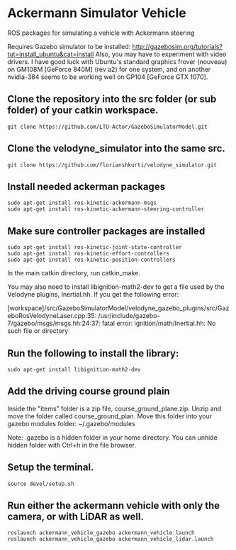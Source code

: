 # Ackermann Simulator Vehicle

ROS packages for simulating a vehicle with Ackermann steering

Requires Gazebo simulator to be installed: http://gazebosim.org/tutorials?tut=install_ubuntu&cat=install
Also, you may have to experiment with video drivers. I have good luck with Ubuntu's standard graphics frover (nouveau) on GM108M [GeForce 840M] (rev a2) for one system, and on another nvidia-384 seems to be working well on GP104 [GeForce GTX 1070]. 

## Clone the repository into the src folder (or sub folder) of your catkin workspace.

```git clone https://github.com/LTU-Actor/GazeboSimulatorModel.git```

## Clone the velodyne_simulator into the same src. 

```git clone https://github.com/florianshkurti/velodyne_simulator.git```

## Install needed ackerman packages
```
sudo apt-get install ros-kinetic-ackermann-msgs
sudo apt-get install ros-kinetic-ackermann-steering-controller
```

## Make sure controller packages are installed

```
sudo apt-get install ros-kinetic-joint-state-controller  
sudo apt-get install ros-kinetic-effort-controllers  
sudo apt-get install ros-kinetic-position-controllers
```

In the main catkin directory, run catkin_make.

You may also need to install libignition-math2-dev to get a file used by the Velodyne plugins, Inertial.hh. If you get the following error:

[workspace]/src/GazeboSimulatorModel/velodyne_gazebo_plugins/src/GazeboRosVelodyneLaser.cpp:35:
/usr/include/gazebo-7/gazebo/msgs/msgs.hh:24:37: fatal error: ignition/math/Inertial.hh: No such file or directory

## Run the following to install the library: 

```
sudo apt-get install libignition-math2-dev
```
## Add the driving course ground plain
Inside the "items" folder is a zip file, course_ground_plane.zip. Unzip and move the folder called course_ground_plan. Move this folder into your gazebo modules folder: ~/.gazebo/modules  

Note: .gazebo is a hidden folder in your home directory. You can unhide hidden folder with Ctrl+h in the file browser. 


## Setup the terminal.

```
source devel/setup.sh
```

## Run either the ackermann vehicle with only the camera, or with LiDAR as well. 

```
roslaunch ackermann_vehicle_gazebo ackermann_vehicle.launch
roslaunch ackermann_vehicle_gazebo ackermann_vehicle_lidar.launch
```

